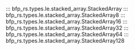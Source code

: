 ::: bfp_rs.types.le.stacked_array.StackedArray
::: bfp_rs.types.le.stacked_array.StackedArray8
::: bfp_rs.types.le.stacked_array.StackedArray16
::: bfp_rs.types.le.stacked_array.StackedArray32
::: bfp_rs.types.le.stacked_array.StackedArray64
::: bfp_rs.types.le.stacked_array.StackedArray128
